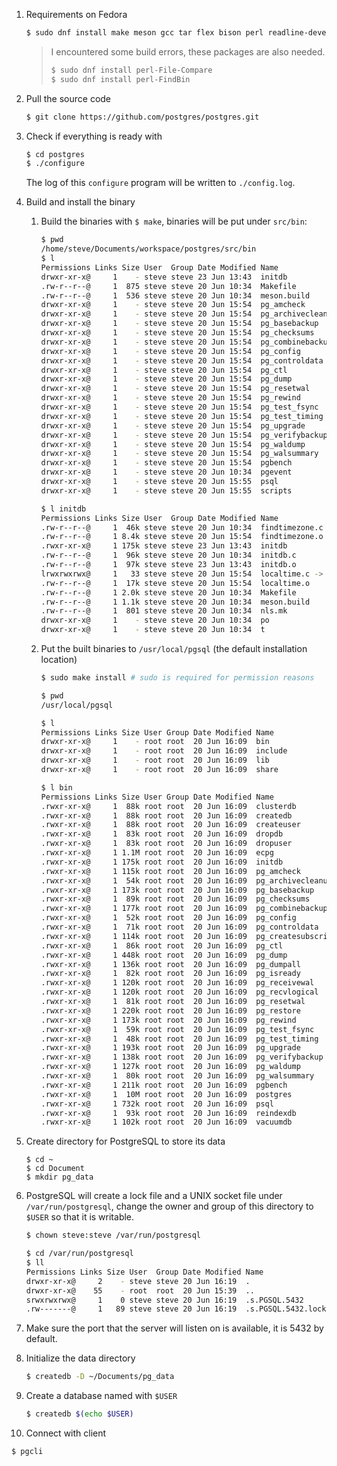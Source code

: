 1. Requirements on Fedora

   ```sh
   $ sudo dnf install make meson gcc tar flex bison perl readline-devel -y
   ```

   > I encountered some build errors, these packages are also needed.
   > 
   > ```sh
   > $ sudo dnf install perl-File-Compare
   > $ sudo dnf install perl-FindBin
   > ```

2. Pull the source code
   
   ```sh
   $ git clone https://github.com/postgres/postgres.git
   ```

3. Check if everything is ready with

   ```sh
   $ cd postgres
   $ ./configure
   ```

   The log of this `configure` program will be written to `./config.log`.

4. Build and install the binary

   1. Build the binaries with `$ make`, binaries will be put under `src/bin`:
     
      ```sh
      $ pwd
      /home/steve/Documents/workspace/postgres/src/bin
      $ l
      Permissions Links Size User  Group Date Modified Name
      drwxr-xr-x@     1    - steve steve 23 Jun 13:43  initdb
      .rw-r--r--@     1  875 steve steve 20 Jun 10:34  Makefile
      .rw-r--r--@     1  536 steve steve 20 Jun 10:34  meson.build
      drwxr-xr-x@     1    - steve steve 20 Jun 15:54  pg_amcheck
      drwxr-xr-x@     1    - steve steve 20 Jun 15:54  pg_archivecleanup
      drwxr-xr-x@     1    - steve steve 20 Jun 15:54  pg_basebackup
      drwxr-xr-x@     1    - steve steve 20 Jun 15:54  pg_checksums
      drwxr-xr-x@     1    - steve steve 20 Jun 15:54  pg_combinebackup
      drwxr-xr-x@     1    - steve steve 20 Jun 15:54  pg_config
      drwxr-xr-x@     1    - steve steve 20 Jun 15:54  pg_controldata
      drwxr-xr-x@     1    - steve steve 20 Jun 15:54  pg_ctl
      drwxr-xr-x@     1    - steve steve 20 Jun 15:54  pg_dump
      drwxr-xr-x@     1    - steve steve 20 Jun 15:54  pg_resetwal
      drwxr-xr-x@     1    - steve steve 20 Jun 15:54  pg_rewind
      drwxr-xr-x@     1    - steve steve 20 Jun 15:54  pg_test_fsync
      drwxr-xr-x@     1    - steve steve 20 Jun 15:54  pg_test_timing
      drwxr-xr-x@     1    - steve steve 20 Jun 15:54  pg_upgrade
      drwxr-xr-x@     1    - steve steve 20 Jun 15:54  pg_verifybackup
      drwxr-xr-x@     1    - steve steve 20 Jun 15:54  pg_waldump
      drwxr-xr-x@     1    - steve steve 20 Jun 15:54  pg_walsummary
      drwxr-xr-x@     1    - steve steve 20 Jun 15:54  pgbench
      drwxr-xr-x@     1    - steve steve 20 Jun 10:34  pgevent
      drwxr-xr-x@     1    - steve steve 20 Jun 15:55  psql
      drwxr-xr-x@     1    - steve steve 20 Jun 15:55  scripts

      $ l initdb
      Permissions Links Size User  Group Date Modified Name
      .rw-r--r--@     1  46k steve steve 20 Jun 10:34  findtimezone.c
      .rw-r--r--@     1 8.4k steve steve 20 Jun 15:54  findtimezone.o
      .rwxr-xr-x@     1 175k steve steve 23 Jun 13:43  initdb
      .rw-r--r--@     1  96k steve steve 20 Jun 10:34  initdb.c
      .rw-r--r--@     1  97k steve steve 23 Jun 13:43  initdb.o
      lrwxrwxrwx@     1   33 steve steve 20 Jun 15:54  localtime.c -> ../../../src/timezone/localtime.c
      .rw-r--r--@     1  17k steve steve 20 Jun 15:54  localtime.o
      .rw-r--r--@     1 2.0k steve steve 20 Jun 10:34  Makefile
      .rw-r--r--@     1 1.1k steve steve 20 Jun 10:34  meson.build
      .rw-r--r--@     1  801 steve steve 20 Jun 10:34  nls.mk
      drwxr-xr-x@     1    - steve steve 20 Jun 10:34  po
      drwxr-xr-x@     1    - steve steve 20 Jun 10:34  t
      ```

   2. Put the built binaries to `/usr/local/pgsql` (the default installation location)

      ```sh
      $ sudo make install # sudo is required for permission reasons

      $ pwd
      /usr/local/pgsql

      $ l
      Permissions Links Size User Group Date Modified Name
      drwxr-xr-x@     1    - root root  20 Jun 16:09  bin
      drwxr-xr-x@     1    - root root  20 Jun 16:09  include
      drwxr-xr-x@     1    - root root  20 Jun 16:09  lib
      drwxr-xr-x@     1    - root root  20 Jun 16:09  share

      $ l bin
      Permissions Links Size User Group Date Modified Name
      .rwxr-xr-x@     1  88k root root  20 Jun 16:09  clusterdb
      .rwxr-xr-x@     1  88k root root  20 Jun 16:09  createdb
      .rwxr-xr-x@     1  88k root root  20 Jun 16:09  createuser
      .rwxr-xr-x@     1  83k root root  20 Jun 16:09  dropdb
      .rwxr-xr-x@     1  83k root root  20 Jun 16:09  dropuser
      .rwxr-xr-x@     1 1.1M root root  20 Jun 16:09  ecpg
      .rwxr-xr-x@     1 175k root root  20 Jun 16:09  initdb
      .rwxr-xr-x@     1 115k root root  20 Jun 16:09  pg_amcheck
      .rwxr-xr-x@     1  54k root root  20 Jun 16:09  pg_archivecleanup
      .rwxr-xr-x@     1 173k root root  20 Jun 16:09  pg_basebackup
      .rwxr-xr-x@     1  89k root root  20 Jun 16:09  pg_checksums
      .rwxr-xr-x@     1 177k root root  20 Jun 16:09  pg_combinebackup
      .rwxr-xr-x@     1  52k root root  20 Jun 16:09  pg_config
      .rwxr-xr-x@     1  71k root root  20 Jun 16:09  pg_controldata
      .rwxr-xr-x@     1 114k root root  20 Jun 16:09  pg_createsubscriber
      .rwxr-xr-x@     1  86k root root  20 Jun 16:09  pg_ctl
      .rwxr-xr-x@     1 448k root root  20 Jun 16:09  pg_dump
      .rwxr-xr-x@     1 136k root root  20 Jun 16:09  pg_dumpall
      .rwxr-xr-x@     1  82k root root  20 Jun 16:09  pg_isready
      .rwxr-xr-x@     1 120k root root  20 Jun 16:09  pg_receivewal
      .rwxr-xr-x@     1 120k root root  20 Jun 16:09  pg_recvlogical
      .rwxr-xr-x@     1  81k root root  20 Jun 16:09  pg_resetwal
      .rwxr-xr-x@     1 220k root root  20 Jun 16:09  pg_restore
      .rwxr-xr-x@     1 173k root root  20 Jun 16:09  pg_rewind
      .rwxr-xr-x@     1  59k root root  20 Jun 16:09  pg_test_fsync
      .rwxr-xr-x@     1  48k root root  20 Jun 16:09  pg_test_timing
      .rwxr-xr-x@     1 193k root root  20 Jun 16:09  pg_upgrade
      .rwxr-xr-x@     1 138k root root  20 Jun 16:09  pg_verifybackup
      .rwxr-xr-x@     1 127k root root  20 Jun 16:09  pg_waldump
      .rwxr-xr-x@     1  80k root root  20 Jun 16:09  pg_walsummary
      .rwxr-xr-x@     1 211k root root  20 Jun 16:09  pgbench
      .rwxr-xr-x@     1  10M root root  20 Jun 16:09  postgres
      .rwxr-xr-x@     1 732k root root  20 Jun 16:09  psql
      .rwxr-xr-x@     1  93k root root  20 Jun 16:09  reindexdb
      .rwxr-xr-x@     1 102k root root  20 Jun 16:09  vacuumdb
      ```

5. Create directory for PostgreSQL to store its data

   ```
   $ cd ~
   $ cd Document
   $ mkdir pg_data
   ```

6. PostgreSQL will create a lock file and a UNIX socket file under 
   `/var/run/postgresql`, change the owner and group of this directory 
   to `$USER` so that it is writable.

   ```sh
   $ chown steve:steve /var/run/postgresql
   ```

   ```sh
   $ cd /var/run/postgresql
   $ ll
   Permissions Links Size User  Group Date Modified Name
   drwxr-xr-x@     2    - steve steve 20 Jun 16:19  .
   drwxr-xr-x@    55    - root  root  20 Jun 15:39  ..
   srwxrwxrwx@     1    0 steve steve 20 Jun 16:19  .s.PGSQL.5432
   .rw-------@     1   89 steve steve 20 Jun 16:19  .s.PGSQL.5432.lock
   ```

7. Make sure the port that the server will listen on is available, it is 5432 by
   default.

8. Initialize the data directory

   ```sh
   $ createdb -D ~/Documents/pg_data
   ```

9. Create a database named with `$USER`

   ```sh
   $ createdb $(echo $USER)
   ```

10. Connect with client

   ```sh
   $ pgcli
   ```
